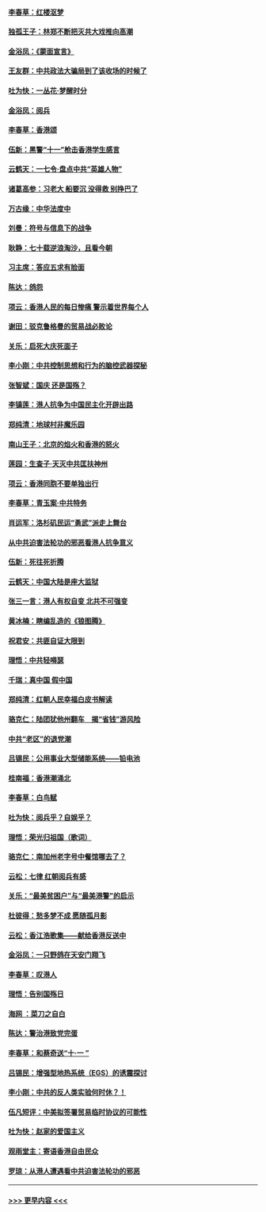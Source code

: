 #### [李春草：红楼沤梦](../pages/nsc993/n11569673.md?t=10051922) 
#### [独孤王子：林郑不断把灭共大戏推向高潮](../pages/nsc993/n11569381.md?t=10051922) 
#### [金浴凤：《蒙面宣言》](../pages/nsc993/n11569368.md?t=10051922) 
#### [王友群：中共政法大骗局到了该收场的时候了](../pages/nsc993/n11568940.md?t=10051922) 
#### [吐为快：一丛花‧梦醒时分](../pages/nsc993/n11567491.md?t=10051922) 
#### [金浴凤：阅兵](../pages/nsc993/n11567454.md?t=10051922) 
#### [李春草：香港颂](../pages/nsc993/n11567444.md?t=10051922) 
#### [伍新：黑警“十一”枪击香港学生感言](../pages/nsc993/n11567426.md?t=10051922) 
#### [云鹤天：一七令‧盘点中共“英雄人物”](../pages/nsc993/n11567091.md?t=10051922) 
#### [诸葛高参：习老大 船要沉 没得救 别挣巴了](../pages/nsc993/n11566976.md?t=10051922) 
#### [万古缘：中华法度中](../pages/nsc993/n11566726.md?t=10051922) 
#### [刘曼：符号与信息下的战争](../pages/nsc993/n11564655.md?t=10051922) 
#### [耿静：七十载逆浪淘沙，且看今朝](../pages/nsc993/n11564520.md?t=10051922) 
#### [习主席：答应五求有脸面](../pages/nsc993/n11563953.md?t=10051922) 
#### [陈达：鸽怨](../pages/nsc993/n11561879.md?t=10051922) 
#### [项云：香港人民的每日惨痛  警示着世界每个人](../pages/nsc993/n11559273.md?t=10051922) 
#### [谢田：驳克鲁格曼的贸易战必败论](../pages/nsc993/n11555840.md?t=10051922) 
#### [关乐：启死大庆死面子](../pages/nsc993/n11556823.md?t=10051922) 
#### [李小刚：中共控制思想和行为的脑控武器探秘](../pages/nsc993/n11556776.md?t=10051922) 
#### [张智斌：国庆  还是国殇？](../pages/nsc993/n11556617.md?t=10051922) 
#### [李镇莲：港人抗争为中国民主化开辟出路](../pages/nsc993/n11556570.md?t=10051922) 
#### [郑纯清：地球村非魔乐园](../pages/nsc993/n11555415.md?t=10051922) 
#### [南山王子：北京的焰火和香港的怒火](../pages/nsc993/n11555318.md?t=10051922) 
#### [莲园：生查子·天灭中共匡扶神州](../pages/nsc993/n11555302.md?t=10051922) 
#### [项云：香港同胞不要单独出行](../pages/nsc993/n11555276.md?t=10051922) 
#### [李春草：青玉案‧中共特务](../pages/nsc993/n11552356.md?t=10051922) 
#### [肖运军：洛杉矶民运“勇武”派走上舞台](../pages/nsc993/n11551595.md?t=10051922) 
#### [从中共迫害法轮功的邪恶看港人抗争意义](../pages/nsc993/n11540858.md?t=10051922) 
#### [伍新：死往死折腾](../pages/nsc993/n11550174.md?t=10051922) 
#### [云鹤天：中国大陆是座大监狱](../pages/nsc993/n11550155.md?t=10051922) 
#### [张三一言：港人有权自变 北共不可强变](../pages/nsc993/n11550132.md?t=10051922) 
#### [黄冰楠：瞎编乱造的《狼图腾》](../pages/nsc993/n11550082.md?t=10051922) 
#### [祝君安：共匪自证大限到](../pages/nsc993/n11550041.md?t=10051922) 
#### [理悟：中共轻嘚瑟](../pages/nsc993/n11547978.md?t=10051922) 
#### [千瑞：真中国 假中国](../pages/nsc993/n11547865.md?t=10051922) 
#### [郑纯清：红朝人民幸福白皮书解读](../pages/nsc993/n11547499.md?t=10051922) 
#### [骆克仁：陆团犹他州翻车　揭“省钱”游风险](../pages/nsc993/n11546977.md?t=10051922) 
#### [中共“老区”的退党潮](../pages/nsc993/n11545995.md?t=10051922) 
#### [吕锡民：公用事业大型储能系统——铅电池](../pages/nsc993/n11545701.md?t=10051922) 
#### [桂南福：香港潮涌北](../pages/nsc993/n11545682.md?t=10051922) 
#### [李春草：白鸟赋](../pages/nsc993/n11545663.md?t=10051922) 
#### [吐为快：阅兵乎？自娱乎？](../pages/nsc993/n11545625.md?t=10051922) 
#### [理悟：荣光归祖国（歌词）](../pages/nsc993/n11545616.md?t=10051922) 
#### [骆克仁：南加州老字号中餐馆哪去了？](../pages/nsc993/n11545120.md?t=10051922) 
#### [云松：七律 红朝阅兵有感](../pages/nsc993/n11542394.md?t=10051922) 
#### [关乐：“最美贫困户”与“最美港警”的启示](../pages/nsc993/n11542252.md?t=10051922) 
#### [杜彼得：愁多梦不成 愿随孤月影](../pages/nsc993/n11540296.md?t=10051922) 
#### [云松：香江浩歌集——献给香港反送中](../pages/nsc993/n11540149.md?t=10051922) 
#### [金浴凤：一只野鸽在天安门翔飞](../pages/nsc993/n11540280.md?t=10051922) 
#### [李春草：叹港人](../pages/nsc993/n11540119.md?t=10051922) 
#### [理悟：告别国殇日](../pages/nsc993/n11539610.md?t=10051922) 
#### [海网 ：菜刀之自白](../pages/nsc993/n11539597.md?t=10051922) 
#### [陈达：警治港致党完蛋](../pages/nsc993/n11538127.md?t=10051922) 
#### [李春草：和蔡奇送“十·一 ”](../pages/nsc993/n11537810.md?t=10051922) 
#### [吕锡民：增强型地热系统（EGS）的诱震探讨](../pages/nsc993/n11537765.md?t=10051922) 
#### [李小刚：中共的反人类实验何时休？！](../pages/nsc993/n11537669.md?t=10051922) 
#### [伍凡短评：中美拟签署贸易临时协议的可能性](../pages/nsc993/n11536773.md?t=10051922) 
#### [吐为快：赵家的爱国主义](../pages/nsc993/n11536750.md?t=10051922) 
#### [观雨堂主：寄语香港自由民众](../pages/nsc993/n11536735.md?t=10051922) 
#### [罗琼：从港人遭遇看中共迫害法轮功的邪恶](../pages/nsc993/n11507862.md?t=10051922) 

----
#### [ >>> 更早内容 <<< ](../indexes/nsc993-earlier.md)
